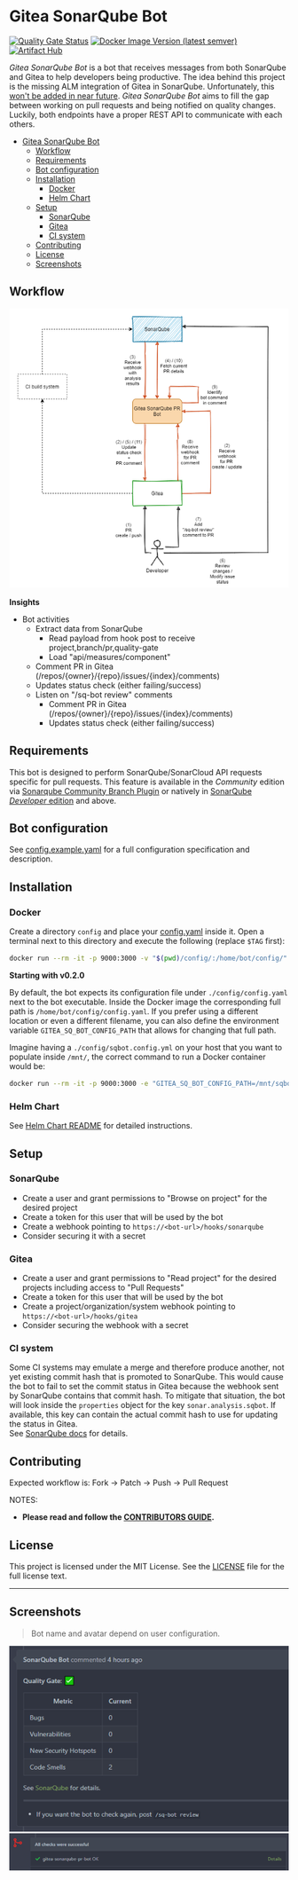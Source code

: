 # Gitea SonarQube Bot

[![Quality Gate Status](https://sonarcloud.io/api/project_badges/measure?project=gitea-sonarqube-bot&metric=alert_status)](https://sonarcloud.io/dashboard?id=gitea-sonarqube-bot)
[![Docker Image Version (latest semver)](https://img.shields.io/docker/v/justusbunsi/gitea-sonarqube-bot?logo=docker)](https://hub.docker.com/r/justusbunsi/gitea-sonarqube-bot)
[![Artifact Hub](https://img.shields.io/endpoint?url=https://artifacthub.io/badge/repository/gitea-sonarqube-bot)](https://artifacthub.io/packages/helm/gitea-sonarqube-bot/gitea-sonarqube-bot)


_Gitea SonarQube Bot_ is a bot that receives messages from both SonarQube and Gitea to help developers 
being productive. The idea behind this project is the missing ALM integration of Gitea in SonarQube. Unfortunately, 
this [won't be added in near future](https://github.com/SonarSource/sonarqube/pull/3248#issuecomment-701334327). 
_Gitea SonarQube Bot_ aims to fill the gap between working on pull requests and being notified on quality changes. 
Luckily, both endpoints have a proper REST API to communicate with each others.

- [Gitea SonarQube Bot](#gitea-sonarqube-bot)
  - [Workflow](#workflow)
  - [Requirements](#requirements)
  - [Bot configuration](#bot-configuration)
  - [Installation](#installation)
    - [Docker](#docker)
    - [Helm Chart](#helm-chart)
  - [Setup](#setup)
    - [SonarQube](#sonarqube)
    - [Gitea](#gitea)
    - [CI system](#ci-system)
  - [Contributing](#contributing)
  - [License](#license)
  - [Screenshots](#screenshots)

## Workflow

![Workflow](docs/workflow.png)

**Insights**

- Bot activities
    - Extract data from SonarQube
        - Read payload from hook post to receive project,branch/pr,quality-gate
        - Load "api/measures/component"
    - Comment PR in Gitea (/repos/{owner}/{repo}/issues/{index}/comments)
    - Updates status check (either failing/success)
    - Listen on "/sq-bot review" comments
      - Comment PR in Gitea (/repos/{owner}/{repo}/issues/{index}/comments)
      - Updates status check (either failing/success)

## Requirements

This bot is designed to perform SonarQube/SonarCloud API requests specific for pull requests. This feature is available in the _Community_ edition via [Sonarqube Community Branch Plugin](https://github.com/mc1arke/sonarqube-community-branch-plugin) or natively in [SonarQube _Developer_ edition](https://www.sonarsource.com/plans-and-pricing/) and above.

## Bot configuration

See [config.example.yaml](config/config.example.yaml) for a full configuration specification and description.

## Installation

### Docker

Create a directory `config` and place your [config.yaml](config/config.example.yaml) inside it. Open a terminal next to this directory
and execute the following (replace `$TAG` first):

```bash
docker run --rm -it -p 9000:3000 -v "$(pwd)/config/:/home/bot/config/" justusbunsi/gitea-sonarqube-bot:$TAG
```

**Starting with v0.2.0**

By default, the bot expects its configuration file under `./config/config.yaml` next to the bot executable. Inside the Docker image the
corresponding full path is `/home/bot/config/config.yaml`. If you prefer using a different location or even a different filename, you can
also define the environment variable `GITEA_SQ_BOT_CONFIG_PATH` that allows for changing that full path.

Imagine having a `./config/sqbot.config.yml` on your host that you want to populate inside `/mnt/`, the correct command to run a Docker
container would be:

```bash
docker run --rm -it -p 9000:3000 -e "GITEA_SQ_BOT_CONFIG_PATH=/mnt/sqbot.config.yml" -v "$(pwd)/config/:/mnt/" justusbunsi/gitea-sonarqube-bot:$TAG
```

### Helm Chart

See [Helm Chart README](helm/README.md) for detailed instructions.

## Setup

### SonarQube

- Create a user and grant permissions to "Browse on project" for the desired project
- Create a token for this user that will be used by the bot
- Create a webhook pointing to `https://<bot-url>/hooks/sonarqube`
- Consider securing it with a secret

### Gitea

- Create a user and grant permissions to "Read project" for the desired projects including access to "Pull Requests"
- Create a token for this user that will be used by the bot
- Create a project/organization/system webhook pointing to `https://<bot-url>/hooks/gitea`
- Consider securing the webhook with a secret

### CI system

Some CI systems may emulate a merge and therefore produce another, not yet existing commit hash that is promoted to SonarQube. 
This would cause the bot to fail to set the commit status in Gitea because the webhook sent by SonarQube contains that commit hash. 
To mitigate that situation, the bot will look inside the `properties` object for the key `sonar.analysis.sqbot`. If available, this 
key can contain the actual commit hash to use for updating the status in Gitea.  
See [SonarQube docs](https://docs.sonarqube.org/latest/project-administration/webhooks) for details.

## Contributing

Expected workflow is: Fork -> Patch -> Push -> Pull Request

NOTES:

- **Please read and follow the [CONTRIBUTORS GUIDE](CONTRIBUTING.md).**

## License

This project is licensed under the MIT License. See the [LICENSE](LICENSE) file for the full license text.

---

## Screenshots

> Bot name and avatar depend on user configuration.

![Comment](./docs/slideshow/comment.png)
![Status](./docs/slideshow/status.png)
